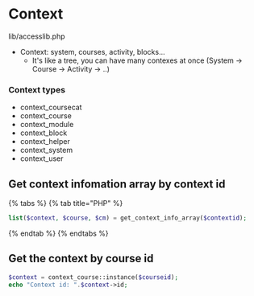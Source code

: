 # Context

lib/accesslib.php

* Context: system, courses, activity, blocks...
  * It's like a tree, you can have many contexes at once \(System -&gt; Course -&gt; Activity -&gt; ..\)

### Context types

* context\_coursecat
* context\_course
* context\_module
* context\_block
* context\_helper
* context\_system
* context\_user

## Get context infomation array by context id



{% tabs %}
{% tab title="PHP" %}
```php
list($context, $course, $cm) = get_context_info_array($contextid);
```
{% endtab %}
{% endtabs %}

## Get the context by course id

```php
$context = context_course::instance($courseid);
echo "Context id: ".$context->id;
```

